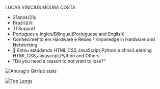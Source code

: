 

  LUCAS VINICIUS MOURA COSTA 
- 21anos/21y
- Brazil🇧🇷
- TI Support 
- Portugues e Ingles/Bilingual(Portuguese and English)
- Conhecimento em Hardware e Redes / Knowledge in Hardware and Networking 
- 🌱 Estou estudando HTML,CSS,JavaScript,Python e afins/Learning HTML,CSS,Javascript,Python and Others
-  "Do you need a reason to not want to lose?"

 ![Anurag's GitHub stats](https://github-readme-stats.vercel.app/api?username=Lucasmcz&show_icons=true&theme=dark)  
 
[![Top Langs](https://github-readme-stats.vercel.app/api/top-langs/?username=Lucasmcz&layout=compact)](https://github.com/Lucasmcz/github-readme-stats)


